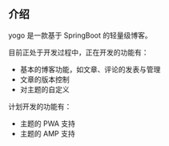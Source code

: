 ## 介绍
yogo 是一款基于 SpringBoot 的轻量级博客。

目前正处于开发过程中，正在开发的功能有：
* 基本的博客功能，如文章、评论的发表与管理
* 文章的版本控制
* 对主题的自定义

计划开发的功能有：
* 主题的 PWA 支持
* 主题的 AMP 支持